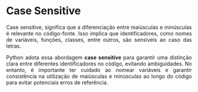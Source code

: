 # Case Sensitive

<p style='text-align: justify;'>
Case sensitive, significa que a diferenciação entre maiúsculas e minúsculas é relevante no código-fonte. Isso implica que identificadores, como nomes de variáveis, funções, classes, entre outros, são sensíveis ao caso das letras.
</p>

<p style='text-align: justify;'>
Python adota essa abordagem <b>case sensitive</b> para garantir uma distinção clara entre diferentes identificadores no código, evitando ambiguidades. No entanto, é importante ter cuidado ao nomear variáveis e garantir consistência na utilização de maiúsculas e minúsculas ao longo do código para evitar potenciais erros de referência.
</p>